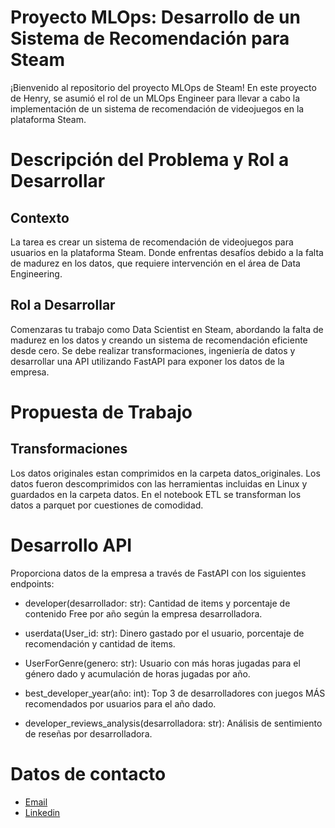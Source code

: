 # Proyecto MLOps: Desarrollo de un Sistema de Recomendación para Steam

¡Bienvenido al repositorio del proyecto MLOps de Steam! En este proyecto de Henry, se asumió el rol de un MLOps Engineer para llevar a cabo la implementación de un sistema de recomendación de videojuegos en la plataforma Steam.

# Descripción del Problema y Rol a Desarrollar

## Contexto
La tarea es crear un sistema de recomendación de videojuegos para usuarios en la plataforma Steam. Donde enfrentas desafíos debido a la falta de madurez en los datos, que requiere intervención en el área de Data Engineering.

## Rol a Desarrollar
Comenzaras tu trabajo como Data Scientist en Steam, abordando la falta de madurez en los datos y creando un sistema de recomendación eficiente desde cero. Se debe realizar transformaciones, ingeniería de datos y desarrollar una API utilizando FastAPI para exponer los datos de la empresa.

# Propuesta de Trabajo
## Transformaciones
Los datos originales estan comprimidos en la carpeta datos_originales. Los datos fueron descomprimidos con las herramientas incluidas en Linux y guardados en la carpeta datos. En el notebook ETL se transforman los datos a parquet por cuestiones de comodidad.

# Desarrollo API
Proporciona datos de la empresa a través de FastAPI con los siguientes endpoints:
* developer(desarrollador: str): Cantidad de items y porcentaje de contenido Free por año según la empresa desarrolladora.

* userdata(User_id: str): Dinero gastado por el usuario, porcentaje de recomendación y cantidad de items.

* UserForGenre(genero: str): Usuario con más horas jugadas para el género dado y acumulación de horas jugadas por año.

* best_developer_year(año: int): Top 3 de desarrolladores con juegos MÁS recomendados por usuarios para el año dado.

* developer_reviews_analysis(desarrolladora: str): Análisis de sentimiento de reseñas por desarrolladora.

# Datos de contacto
- [Email](https://mail.google.com/mail/?view=cm&fs=1&to=markosotola@gmail.com)
- [Linkedin](https://www.linkedin.com/in/marko-sotola-15640b212/)
